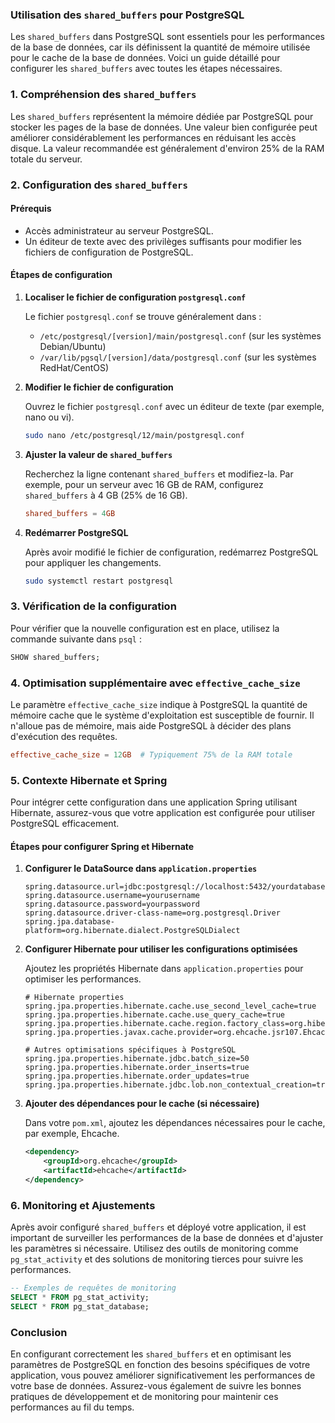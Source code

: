 ### Utilisation des `shared_buffers` pour PostgreSQL

Les `shared_buffers` dans PostgreSQL sont essentiels pour les performances de la base de données, car ils définissent la quantité de mémoire utilisée pour le cache de la base de données. Voici un guide détaillé pour configurer les `shared_buffers` avec toutes les étapes nécessaires.

### 1. Compréhension des `shared_buffers`

Les `shared_buffers` représentent la mémoire dédiée par PostgreSQL pour stocker les pages de la base de données. Une valeur bien configurée peut améliorer considérablement les performances en réduisant les accès disque. La valeur recommandée est généralement d'environ 25% de la RAM totale du serveur.

### 2. Configuration des `shared_buffers`

#### Prérequis

- Accès administrateur au serveur PostgreSQL.
- Un éditeur de texte avec des privilèges suffisants pour modifier les fichiers de configuration de PostgreSQL.

#### Étapes de configuration

1. **Localiser le fichier de configuration `postgresql.conf`**

   Le fichier `postgresql.conf` se trouve généralement dans :
   - `/etc/postgresql/[version]/main/postgresql.conf` (sur les systèmes Debian/Ubuntu)
   - `/var/lib/pgsql/[version]/data/postgresql.conf` (sur les systèmes RedHat/CentOS)

2. **Modifier le fichier de configuration**

   Ouvrez le fichier `postgresql.conf` avec un éditeur de texte (par exemple, nano ou vi).

   ```sh
   sudo nano /etc/postgresql/12/main/postgresql.conf
   ```

3. **Ajuster la valeur de `shared_buffers`**

   Recherchez la ligne contenant `shared_buffers` et modifiez-la. Par exemple, pour un serveur avec 16 GB de RAM, configurez `shared_buffers` à 4 GB (25% de 16 GB).

   ```conf
   shared_buffers = 4GB
   ```

4. **Redémarrer PostgreSQL**

   Après avoir modifié le fichier de configuration, redémarrez PostgreSQL pour appliquer les changements.

   ```sh
   sudo systemctl restart postgresql
   ```

### 3. Vérification de la configuration

Pour vérifier que la nouvelle configuration est en place, utilisez la commande suivante dans `psql` :

```sql
SHOW shared_buffers;
```

### 4. Optimisation supplémentaire avec `effective_cache_size`

Le paramètre `effective_cache_size` indique à PostgreSQL la quantité de mémoire cache que le système d'exploitation est susceptible de fournir. Il n'alloue pas de mémoire, mais aide PostgreSQL à décider des plans d'exécution des requêtes.

```conf
effective_cache_size = 12GB  # Typiquement 75% de la RAM totale
```

### 5. Contexte Hibernate et Spring

Pour intégrer cette configuration dans une application Spring utilisant Hibernate, assurez-vous que votre application est configurée pour utiliser PostgreSQL efficacement.

#### Étapes pour configurer Spring et Hibernate

1. **Configurer le DataSource dans `application.properties`**

   ```properties
   spring.datasource.url=jdbc:postgresql://localhost:5432/yourdatabase
   spring.datasource.username=yourusername
   spring.datasource.password=yourpassword
   spring.datasource.driver-class-name=org.postgresql.Driver
   spring.jpa.database-platform=org.hibernate.dialect.PostgreSQLDialect
   ```

2. **Configurer Hibernate pour utiliser les configurations optimisées**

   Ajoutez les propriétés Hibernate dans `application.properties` pour optimiser les performances.

   ```properties
   # Hibernate properties
   spring.jpa.properties.hibernate.cache.use_second_level_cache=true
   spring.jpa.properties.hibernate.cache.use_query_cache=true
   spring.jpa.properties.hibernate.cache.region.factory_class=org.hibernate.cache.jcache.JCacheRegionFactory
   spring.jpa.properties.javax.cache.provider=org.ehcache.jsr107.EhcacheCachingProvider

   # Autres optimisations spécifiques à PostgreSQL
   spring.jpa.properties.hibernate.jdbc.batch_size=50
   spring.jpa.properties.hibernate.order_inserts=true
   spring.jpa.properties.hibernate.order_updates=true
   spring.jpa.properties.hibernate.jdbc.lob.non_contextual_creation=true
   ```

3. **Ajouter des dépendances pour le cache (si nécessaire)**

   Dans votre `pom.xml`, ajoutez les dépendances nécessaires pour le cache, par exemple, Ehcache.

   ```xml
   <dependency>
       <groupId>org.ehcache</groupId>
       <artifactId>ehcache</artifactId>
   </dependency>
   ```

### 6. Monitoring et Ajustements

Après avoir configuré `shared_buffers` et déployé votre application, il est important de surveiller les performances de la base de données et d'ajuster les paramètres si nécessaire. Utilisez des outils de monitoring comme `pg_stat_activity` et des solutions de monitoring tierces pour suivre les performances.

```sql
-- Exemples de requêtes de monitoring
SELECT * FROM pg_stat_activity;
SELECT * FROM pg_stat_database;
```

### Conclusion

En configurant correctement les `shared_buffers` et en optimisant les paramètres de PostgreSQL en fonction des besoins spécifiques de votre application, vous pouvez améliorer significativement les performances de votre base de données. Assurez-vous également de suivre les bonnes pratiques de développement et de monitoring pour maintenir ces performances au fil du temps.